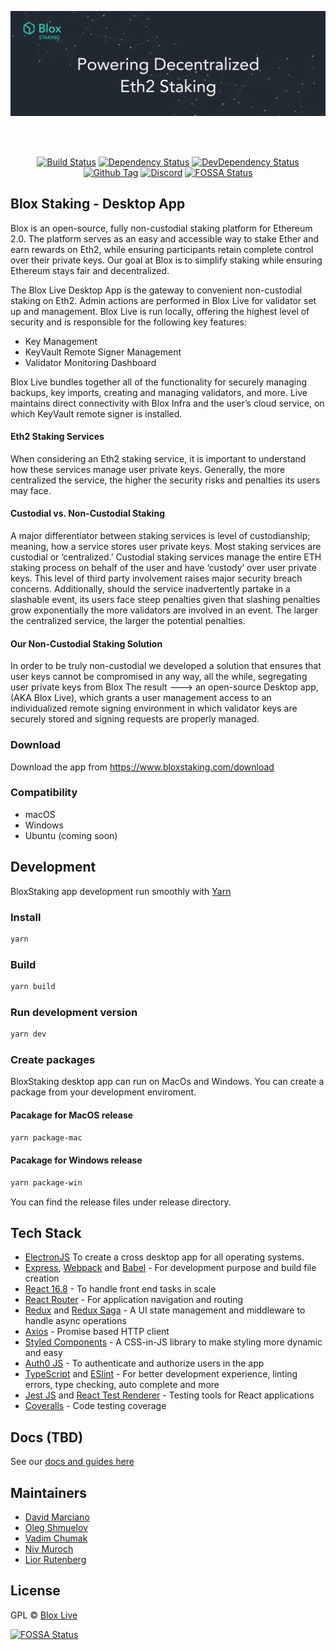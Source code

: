 [<img src="./internals/img/bloxstaking_header_image.png" >](https://www.bloxstaking.com/)

<br>
<br>

<div align="center">

[![Build Status][github-actions-status]][github-actions-url]
[![Dependency Status][david-image]][david-url]
[![DevDependency Status][david-dev-image]][david-dev-url]
[![Github Tag][github-tag-image]][github-tag-url]
[![Discord](https://discord.com/api/guilds/723834989506068561/widget.png?style=shield)](https://discord.gg/HpT2z5B)
[![FOSSA Status](https://app.fossa.com/api/projects/git%2Bgithub.com%2Fbloxapp%2Fblox-live.svg?type=shield)](https://app.fossa.com/projects/git%2Bgithub.com%2Fbloxapp%2Fblox-live?ref=badge_shield)

</div>

## Blox Staking - Desktop App
Blox is an open-source, fully non-custodial staking platform for Ethereum 2.0. The platform serves as an easy and accessible way to stake Ether and earn rewards on Eth2, while ensuring participants retain complete control over their private keys. Our goal at Blox is to simplify staking while ensuring Ethereum stays fair and decentralized. 

The Blox Live Desktop App is the gateway to convenient non-custodial staking on Eth2. Admin actions are performed in Blox Live for validator set up and management. Blox Live is run locally, offering the highest level of security and is responsible for the following key features:

<ul>
  <li>Key Management</li>
  <li>KeyVault Remote Signer Management</li>
  <li>Validator Monitoring Dashboard</li>
</ul>

Blox Live bundles together all of the functionality for securely managing backups, key imports, creating and managing validators, and more. Live maintains direct connectivity with Blox Infra and the user’s cloud service, on which KeyVault remote signer is installed.

#### Eth2 Staking Services
When considering an Eth2 staking service, it is important to understand how these services manage user private keys. Generally, the more centralized the service, the higher the security risks and penalties its users may face.  

#### Custodial vs. Non-Custodial Staking
A major differentiator between staking services is level of custodianship; meaning, how a service stores user private keys. Most staking services are custodial or ‘centralized.’ 
Custodial staking services manage the entire ETH staking process on behalf of the user and have ‘custody’ over user private keys.  This level of third party involvement raises major security breach concerns.
Additionally, should the service inadvertently partake in a slashable event, its users face steep penalties given that slashing penalties grow exponentially the more validators are involved in an event. The larger the centralized service, the larger the potential penalties.

#### Our Non-Custodial Staking Solution
In order to be truly non-custodial we developed a solution that ensures that user keys cannot be compromised in any way, all the while, segregating user private keys from Blox 
The result --->  an open-source Desktop app, (AKA Blox Live), which grants a user management access to an individualized remote signing environment in which validator keys are securely stored and signing requests are properly managed.


### Download
Download the app from https://www.bloxstaking.com/download

### Compatibility
- macOS
- Windows
- Ubuntu (coming soon)

## Development

BloxStaking app development run smoothly with [Yarn](https://classic.yarnpkg.com/)

### Install

```bash
yarn
```

### Build

```bash
yarn build
```

### Run development version

```bash
yarn dev
```

### Create packages

BloxStaking desktop app can run on MacOs and Windows. You can create a package from your development enviroment. 

#### Pacakage for MacOS release

```bash
yarn package-mac
```

#### Pacakage for Windows release

```bash
yarn package-win
```
You can find the release files under release directory.

## Tech Stack

- <a href="https://www.electronjs.org">ElectronJS</a> To create a cross desktop app for all operating systems.
- <a href="https://expressjs.com/">Express</a>, <a href="https://webpack.js.org/">Webpack</a> and <a href="https://babeljs.io/">Babel</a> - For development purpose and build file creation
- <a href="https://reactjs.org/">React 16.8</a> - To handle front end tasks in scale
- <a href="https://reacttraining.com/react-router/web/guides/quick-start">React Router</a> - For application navigation and routing
- <a href="https://redux.js.org/">Redux</a> and <a href="https://redux-saga.js.org/">Redux Saga</a> - A UI state management and middleware to handle async operations
- <a href="https://github.com/axios/axios">Axios</a> - Promise based HTTP client
- <a href="https://styled-components.com/">Styled Components</a> - A CSS-in-JS library to make styling more dynamic and easy
- <a href="https://github.com/auth0/auth0.js#readme">Auth0 JS</a> - To authenticate and authorize users in the app
- <a href="https://www.typescriptlang.org/">TypeScript</a> and <a href="https://eslint.org/">ESlint</a> - For better development experience, linting errors, type checking, auto complete and more
- <a href="https://jestjs.io/">Jest JS</a> and <a href="https://reactjs.org/docs/test-renderer.html">React Test Renderer</a> - Testing tools for React applications
- <a href="https://coveralls.io/">Coveralls</a> - Code testing coverage 

## Docs (TBD)

See our [docs and guides here](https://www.bloxstaking.com/blox-blog/)

## Maintainers

- [David Marciano](https://github.com/david-blox)
- [Oleg Shmuelov](https://github.com/olegshmuelov)
- [Vadim Chumak](https://github.com/vadiminc)
- [Niv Muroch](https://github.com/nivBlox)
- [Lior Rutenberg](https://github.com/lior-blox)

## License

GPL © [Blox Live](https://github.com/bloxapp/blox-live)

[github-actions-status]: https://github.com/bloxapp/blox-live/workflows/Test/badge.svg?branch=stage	
[github-actions-url]: https://github.com/bloxapp/blox-live/actions	
[github-tag-image]: https://img.shields.io/github/v/tag/bloxapp/blox-live.svg?label=version	
[github-tag-url]: https://github.com/bloxapp/blox-live.svg/releases/latest	
[david-image]: https://david-dm.org/bloxapp/blox-live/stage/status.svg	
[david-url]: https://david-dm.org/bloxapp/blox-live/stage	
[david-dev-image]: https://david-dm.org/bloxapp/blox-live/stage/dev-status.svg	
[david-dev-url]: https://david-dm.org/bloxapp/blox-live/stage?type=dev	


[![FOSSA Status](https://app.fossa.com/api/projects/git%2Bgithub.com%2Fbloxapp%2Fblox-live.svg?type=large)](https://app.fossa.com/projects/git%2Bgithub.com%2Fbloxapp%2Fblox-live?ref=badge_large)